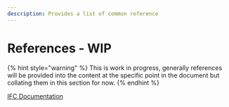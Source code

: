 ```yaml
---
description: Provides a list of common reference
---
```


# References - WIP

{% hint style="warning" %}
This is work in progress, generally references will be provided into the content at the specific point in the document but collating them in this section for now.
{% endhint %}

[IFC Documentation](www.buildingsmart-tech.org/ifc/IFC2x3/)

